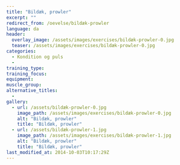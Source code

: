 ```yaml
---
title: "Bildæk, prowler"
excerpt: ""
redirect_from: /oevelse/bildæk-prowler
language: da
header:
  overlay_image: /assets/images/exercises/bildæk-prowler-0.jpg
  teaser: /assets/images/exercises/bildæk-prowler-0.jpg
categories:
  - Kondition og puls
  - 
training_type: 
training_focus: 
equipment:
muscle_group:
alternative_titles:
  - 
gallery:
  - url: /assets/bildæk-prowler-0.jpg
    image_path: /assets/images/exercises/bildæk-prowler-0.jpg
    alt: "Bildæk, prowler"
    title: "Bildæk, prowler"
  - url: /assets/bildæk-prowler-1.jpg
    image_path: /assets/images/exercises/bildæk-prowler-1.jpg
    alt: "Bildæk, prowler"
    title: "Bildæk, prowler"
last_modified_at: 2014-10-03T10:17:29Z
---
```



